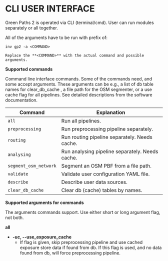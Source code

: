 # CLI USER INTERFACE

Green Paths 2 is operated via CLI (terminal/cmd). User can run modules separately or all together.

All of the arguments have to be run with prefix of:

```
inv gp2 -a <COMMAND>
```

```{attention}
Replace the **<COMMAND>** with the actual command and possible arguments.
```

**Supported commands**

Command line interface commands. Some of the commands need, and some accept arguments. These arguments can be e.g., a list of db table names for clear_db_cache , a file path for the OSM segmenter, or a use cache flag for all pipelines. See detailed descriptions from the software documentation.

| Command             | Explanation                                       |
|---------------------|---------------------------------------------------|
| `all`               | Run all pipelines.                                |
| `preprocessing`     | Run preprocessing pipeline separately.            |
| `routing`           | Run routing pipeline separately. Needs cache.     |
| `analysing`         | Run analysing pipeline separately. Needs cache.   |
| `segment_osm_network` | Segment an OSM PBF from a file path.            |
| `validate`          | Validate user configuration YAML file.            |
| `describe`          | Describe user data sources.                       |
| `clear_db_cache`    | Clear db (cache) tables by names.                 |


**Supported arguments for commands**

The arguments commands support. Use either short or long argument flag, not both.



**all**
- **-uc, --use_exposure_cache**
  - If flag is given, skip preprocessing pipeline and use cached exposure store data if found from db. If this flag is used, and no data found from db, will force preprocessing pipeline.
